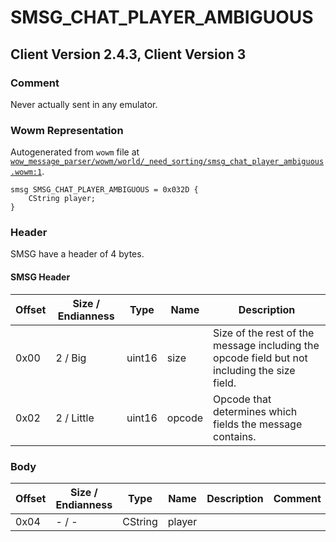 # SMSG_CHAT_PLAYER_AMBIGUOUS

## Client Version 2.4.3, Client Version 3

### Comment

Never actually sent in any emulator.

### Wowm Representation

Autogenerated from `wowm` file at [`wow_message_parser/wowm/world/_need_sorting/smsg_chat_player_ambiguous.wowm:1`](https://github.com/gtker/wow_messages/tree/main/wow_message_parser/wowm/world/_need_sorting/smsg_chat_player_ambiguous.wowm#L1).
```rust,ignore
smsg SMSG_CHAT_PLAYER_AMBIGUOUS = 0x032D {
    CString player;
}
```
### Header

SMSG have a header of 4 bytes.

#### SMSG Header

| Offset | Size / Endianness | Type   | Name   | Description |
| ------ | ----------------- | ------ | ------ | ----------- |
| 0x00   | 2 / Big           | uint16 | size   | Size of the rest of the message including the opcode field but not including the size field.|
| 0x02   | 2 / Little        | uint16 | opcode | Opcode that determines which fields the message contains.|

### Body

| Offset | Size / Endianness | Type | Name | Description | Comment |
| ------ | ----------------- | ---- | ---- | ----------- | ------- |
| 0x04 | - / - | CString | player |  |  |

